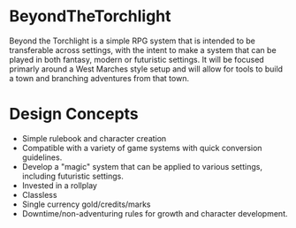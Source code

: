 # BeyondTheTorchlight
Beyond the Torchlight is a simple RPG system that is intended to be transferable across settings, with the intent to make a system that can be played in both fantasy, modern or futuristic settings. It will be focused primarly around a West Marches style setup and will allow for tools to build a town and branching adventures from that town.


# Design Concepts 
- Simple rulebook and character creation 
- Compatible with a variety of game systems with quick conversion guidelines.
- Develop a "magic" system that can be applied to various settings, including futuristic settings. 
- Invested in a rollplay
- Classless
- Single currency gold/credits/marks
- Downtime/non-adventuring rules for growth and character development.
